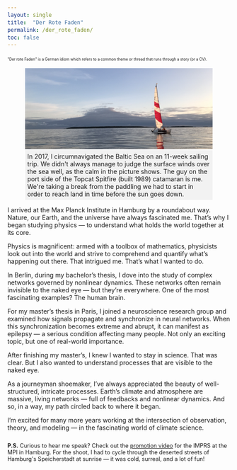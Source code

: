 ```yaml
---
layout: single
title:  "Der Rote Faden"
permalink: /der_rote_faden/
toc: false
---
```

<span style="font-size: 0.6em; font-style: normal; font-weight: normal;">
    "Der rote Faden" is a German idiom which refers to a common theme or thread that runs through a story (or a CV).
</span>
<figure>
    <img src="/assets/images/sailing_panorama.JPG" alt="catamaran_tallinn_bay">
    <figcaption style="background-color: #f2f2f2; padding: 5px;">In 2017, I circumnavigated the Baltic Sea on an 11-week sailing trip. We didn't always manage to judge the surface winds over the sea well, as the calm in the picture shows. The guy on the port side of the Topcat Spitfire (built 1989) catamaran is me. We're taking a break from the paddling we had to start in order to reach land in time before the sun goes down. </figcaption>
</figure>

<section>
  <p>
    I arrived at the Max Planck Institute in Hamburg by a roundabout way. Nature, our Earth, and the universe have always fascinated me. That’s why I began studying physics — to understand what holds the world together at its core.
  </p>

  <p>
    Physics is magnificent: armed with a toolbox of mathematics, physicists look out into the world and strive to comprehend and quantify what’s happening out there. That intrigued me. That’s what I wanted to do.
  </p>

  <p>
    In Berlin, during my bachelor’s thesis, I dove into the study of complex networks governed by nonlinear dynamics. These networks often remain invisible to the naked eye — but they’re everywhere. One of the most fascinating examples? The human brain.
  </p>

  <p>
    For my master’s thesis in Paris, I joined a neuroscience research group and examined how signals propagate and synchronize in neural networks. When this synchronization becomes extreme and abrupt, it can manifest as epilepsy — a serious condition affecting many people. Not only an exciting topic, but one of real-world importance.
  </p>

  <p>
    After finishing my master’s, I knew I wanted to stay in science. That was clear. But I also wanted to understand processes that are visible to the naked eye.
  </p>

  <p>
    As a journeyman shoemaker, I’ve always appreciated the beauty of well-structured, intricate processes. Earth’s climate and atmosphere are massive, living networks — full of feedbacks and nonlinear dynamics. And so, in a way, my path circled back to where it began.
  </p>

  <p>
    I’m excited for many more years working at the intersection of observation, theory, and modeling — in the fascinating world of climate science.
  </p>

  <p style="margin-top: 2em; font-size: 0.9em;">
    <strong>P.S.</strong> Curious to hear me speak? Check out the <a href="https://vimeo.com/806272814" target="_blank">promotion video</a> for the IMPRS at the MPI in Hamburg. For the shoot, I had to cycle through the deserted streets of Hamburg's Speicherstadt at sunrise — it was cold, surreal, and a lot of fun!
  </p>

</section>



